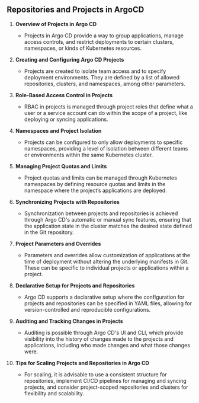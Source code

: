 
## Repositories and Projects in ArgoCD


1. **Overview of Projects in Argo CD**
   - Projects in Argo CD provide a way to group applications, manage access controls, and restrict deployments to certain clusters, namespaces, or kinds of Kubernetes resources.

2. **Creating and Configuring Argo CD Projects**
   - Projects are created to isolate team access and to specify deployment environments. They are defined by a list of allowed repositories, clusters, and namespaces, among other parameters.

3. **Role-Based Access Control in Projects**
   - RBAC in projects is managed through project roles that define what a user or a service account can do within the scope of a project, like deploying or syncing applications.

4. **Namespaces and Project Isolation**
   - Projects can be configured to only allow deployments to specific namespaces, providing a level of isolation between different teams or environments within the same Kubernetes cluster.

5. **Managing Project Quotas and Limits**
    - Project quotas and limits can be managed through Kubernetes namespaces by defining resource quotas and limits in the namespace where the project’s applications are deployed.

6. **Synchronizing Projects with Repositories**
    - Synchronization between projects and repositories is achieved through Argo CD's automatic or manual sync features, ensuring that the application state in the cluster matches the desired state defined in the Git repository.

7. **Project Parameters and Overrides**
    - Parameters and overrides allow customization of applications at the time of deployment without altering the underlying manifests in Git. These can be specific to individual projects or applications within a project.

8. **Declarative Setup for Projects and Repositories**
    - Argo CD supports a declarative setup where the configuration for projects and repositories can be specified in YAML files, allowing for version-controlled and reproducible configurations.

9. **Auditing and Tracking Changes in Projects**
    - Auditing is possible through Argo CD's UI and CLI, which provide visibility into the history of changes made to the projects and applications, including who made changes and what those changes were.

10. **Tips for Scaling Projects and Repositories in Argo CD**
    - For scaling, it is advisable to use a consistent structure for repositories, implement CI/CD pipelines for managing and syncing projects, and consider project-scoped repositories and clusters for flexibility and scalability.
